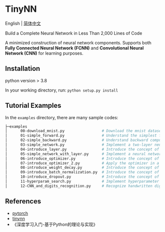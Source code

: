 # TinyNN

English | [简体中文](README.zh-cn.md)

Build a Complete Neural Network in Less Than 2,000 Lines of Code

A minimized construction of neural network components. Supports both **Fully Connected Neural Network (FCNN)** and **Convolutional Neural Network (CNN)** for learning purposes.

## Installation

python version > 3.8

In your working directory, run: `python setup.py install`

## Tutorial Examples

In the `examples` directory, there are many sample codes:

```bash
├─examples
│      00-download_mnist.py                 # Download the mnist dataset
│      01-simple_forward.py                 # Understand the simplest forward computation
│      02-simple_backward.py                # Understand backward computation based on numerical differentiation
│      03-simple_network.py                 # Implement a two-layer neural network with both forward and backward computations
│      04-introduce_layer.py                # Introduce the concept of the layer
│      05-simple_network_with_layer.py      # Implement a neural network based on the layer concept
│      06-introduce_optimizer.py            # Introduce the concept of the optimizer and compare based on a specific function
│      07-introduce_optimizer_2.py          # Apply the optimizer in a real network
│      08-introduce_weight_decay.py         # Introduce the concept of weight decay
│      09-introduce_batch_normalization.py  # Introduce the concept of batch normalization
│      10-introduce_dropout.py              # Introduce the concept of dropout
│      11-hyperparam_search.py              # Implement hyperparameter search
│      12-CNN_and_digits_recognition.py     # Recognize handwritten digits using CNN
```

## References

- [pytorch](https://github.com/pytorch/pytorch)
- [tinynn](https://github.com/borgwang/tinynn)
- 《深度学习入门-基于Python的理论与实现》
